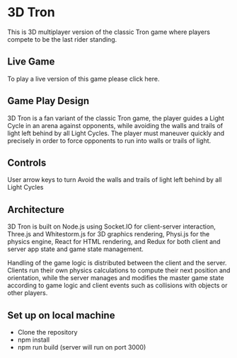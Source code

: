# 3D Tron
This is 3D multiplayer version of the classic Tron game where players compete to be the last rider standing.

## Live Game
To play a live version of this game please click here.

## Game Play Design
3D Tron is a fan variant of the classic Tron game, the player guides a Light Cycle in an arena against opponents, while avoiding the walls and trails of light left behind by all Light Cycles. The player must maneuver quickly and precisely in order to force opponents to run into walls or trails of light.

## Controls
User arrow keys to turn
Avoid the walls and trails of light left behind by all Light Cycles

## Architecture
3D Tron is built on Node.js using Socket.IO for client-server interaction, Three.js and Whitestorm.js for 3D graphics rendering, Physi.js for the physics engine, React for HTML rendering, and Redux for both client and server app state and game state management.

Handling of the game logic is distributed between the client and the server. Clients run their own physics calculations to compute their next position and orientation, while the server manages and modifies the master game state according to game logic and client events such as collisions with objects or other players.

## Set up on local machine
- Clone the repository
- npm install
- npm run build (server will run on port 3000)

